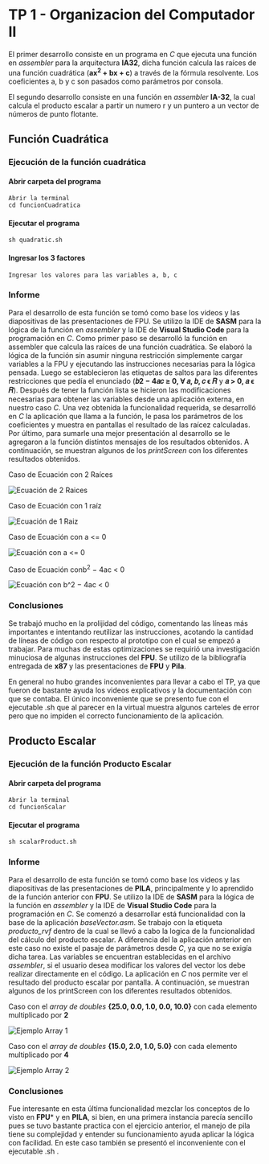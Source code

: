 # TP 1 - Organizacion del Computador II

El primer desarrollo consiste en un programa en *C* que ejecuta una función en *assembler* para la arquitectura **IA32**, dicha función calcula las raíces de una función
cuadrática (**ax<sup>2</sup> + bx + c**) a través de la fórmula resolvente. Los coeficientes a, b y c son pasados como parámetros por consola.

El segundo desarrollo consiste en una función en *assembler* **IA-32**, la cual calcula el producto escalar a partir un numero r y un puntero a un vector de números de punto flotante.

## Función Cuadrática

### Ejecución de la función cuadrática


#### Abrir carpeta del programa
```
Abrir la terminal
cd funcionCuadratica
```

#### Ejecutar el programa
```
sh quadratic.sh
```

#### Ingresar los 3 factores
```
Ingresar los valores para las variables a, b, c
```

### Informe

Para el desarrollo de esta función se tomó como base los videos y las diapositivas de las presentaciones de FPU. Se utilizo la IDE de **SASM** para la lógica de la función en *assembler* y la IDE de **Visual Studio Code** para la programación en *C*.
Como primer paso se desarrolló la función en assembler que calcula las raíces de una función cuadrática. Se elaboró la lógica de la función sin asumir ninguna restricción simplemente cargar variables a la FPU y ejecutando las instrucciones necesarias para la lógica pensada. Luego se establecieron las etiquetas de saltos para las diferentes restricciones que pedía el enunciado (**𝑏2 − 4𝑎𝑐 ≥ 0, ∀ 𝑎, 𝑏, 𝑐 ϵ 𝑅** y **𝑎 > 0, 𝑎 ϵ 𝑅**).
Después de tener la función lista se hicieron las modificaciones necesarias para obtener las variables desde una aplicación externa, en nuestro caso *C*.
Una vez obtenida la funcionalidad requerida, se desarrolló en *C* la aplicación que llama a la función, le pasa los parámetros de los coeficientes y muestra en pantallas el resultado de las raícez calculadas.
Por último, para sumarle una mejor presentación al desarrollo se le agregaron a la función distintos mensajes de los resultados obtenidos. A continuación, se muestran algunos de los *printScreen* con los diferentes resultados obtenidos.

Caso de Ecuación con 2 Raíces 

![Ecuación de 2 Raices](https://user-images.githubusercontent.com/9463666/137333277-1d624c78-5a77-4869-b400-1e22126118c7.png)

Caso de Ecuación con 1 raíz

![Ecuación de 1 Raiz](https://user-images.githubusercontent.com/9463666/137334473-32d27196-72fd-4f3c-b510-2d5f5386db6e.png)

Caso de Ecuación con a <= 0

![Ecuación con a <= 0](https://user-images.githubusercontent.com/9463666/137334690-6e735923-e6fb-4074-9baa-2bf867a123e4.png)

Caso de Ecuación conb<sup>2</sup> − 4ac < 0

![Ecuación con b^2 − 4ac < 0](https://user-images.githubusercontent.com/9463666/137335044-52327efa-617c-4c8c-a8bd-d946afe255b5.png)

### Conclusiones

Se trabajó mucho en la prolijidad del código, comentando las líneas más importantes e intentando reutilizar las instrucciones, acotando la cantidad de líneas de código con respecto al prototipo con el cual se empezó a trabajar. Para muchas de estas optimizaciones se requirió una investigación minuciosa de algunas instrucciones del **FPU**. Se utilizo de la bibliografía entregada de **x87** y las presentaciones de **FPU** y **Pila**.

En general no hubo grandes inconvenientes para llevar a cabo el TP, ya que fueron de bastante ayuda los videos explicativos y la documentación con que se contaba. El único inconveniente que se presento fue con el ejecutable .sh que al parecer en la virtual muestra algunos carteles de error pero que no impiden el correcto funcionamiento de la aplicación.


## Producto Escalar

### Ejecución de la función Producto Escalar


#### Abrir carpeta del programa
```
Abrir la terminal
cd funcionScalar
``` 

#### Ejecutar el programa
```
sh scalarProduct.sh
``` 

### Informe

Para el desarrollo de esta función se tomó como base los videos y las diapositivas de las presentaciones de **PILA**, principalmente y lo aprendido de la función anterior con **FPU**. Se utilizo la IDE de **SASM** para la lógica de la función en *assembler* y la IDE de **Visual Studio Code** para la programación en *C*.
Se comenzó a desarrollar está funcionalidad con la base de la aplicación *baseVector.asm*. Se trabajo con la etiqueta *producto_rvf* dentro de la cual se llevó a cabo la logica de la funcionalidad del cálculo del producto escalar. A diferencia del la aplicación anterior en este caso no existe el pasaje de parámetros desde *C*, ya que no se exigía dicha tarea. Las variables se encuentran establecidas en el archivo *assembler*, si el usuario desea modificar los valores del vector los debe realizar directamente en el código. La aplicación en *C* nos permite ver el resultado del producto escalar por pantalla. A continuación, se muestran algunos de los printScreen con los diferentes resultados obtenidos.

Caso con el *array de doubles* **{25.0, 0.0, 1.0, 0.0, 10.0}** con cada elemento multiplicado por **2**

![Ejemplo Array 1](https://user-images.githubusercontent.com/9463666/137398582-aabb9c8e-f87b-4eeb-b984-6746586fa88a.png)

Caso con el *array de doubles* **{15.0, 2.0, 1.0, 5.0}** con cada elemento multiplicado por **4**

![Ejemplo Array 2](https://user-images.githubusercontent.com/9463666/137400601-a7a71143-42e3-407b-848f-22c1375b1a13.png)

### Conclusiones

Fue interesante en esta última funcionalidad mezclar los conceptos de lo visto en **FPU*** y en **PILA**, si bien, en una primera instancia parecía sencillo pues se tuvo bastante practica con el ejercicio anterior, el manejo de pila tiene su complejidad y entender su funcionamiento ayuda aplicar la lógica con facilidad. En este caso también se presentó el inconveniente con el ejecutable .sh .

